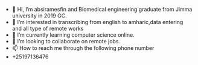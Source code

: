 - 👋 Hi, I’m absiramesfin and Biomedical engineering graduate from Jimma university in 2019 GC.
- 👀 I’m interested in transcribing from english to amharic,data entering and all type of remote works
- 🌱 I’m currently learning computer science online.
- 💞️ I’m looking to collaborate on remote jobs.
- 📫 How to reach me through the following  phone number
- +25197136476
  

<!---
absiramesfin/absiramesfin is a ✨ special ✨ repository because its `README.md` (this file) appears on your GitHub profile.
You can click the Preview link to take a look at your changes.
--->
